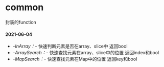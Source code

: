 # common
封装的function

#### 2021-06-04
- -*InArray：*- 快速判断元素是否在array、slice中 返回bool
- -*ArraySearch：*- 快速查找元素在array、slice中的位置 返回index和bool
- -*MapSearch：*- 快速查找元素在Map中的位置 返回key和bool

